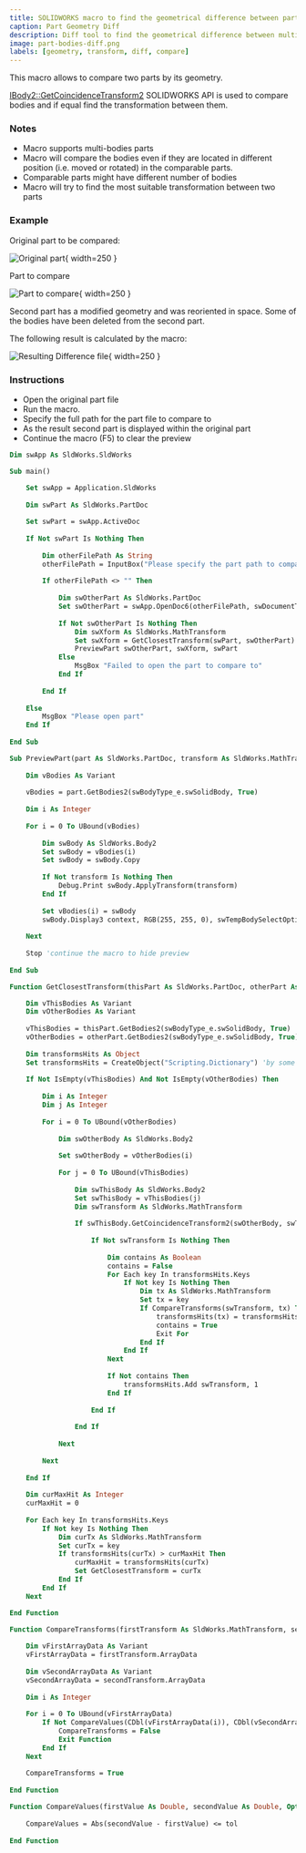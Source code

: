 ```yaml
---
title: SOLIDWORKS macro to find the geometrical difference between parts
caption: Part Geometry Diff
description: Diff tool to find the geometrical difference between multi-bodies parts using SOLIDWORKS API
image: part-bodies-diff.png
labels: [geometry, transform, diff, compare]
---
```

This macro allows to compare two parts by its geometry.

[IBody2::GetCoincidenceTransform2](https://help.solidworks.com/2018/english/api/sldworksapi/solidworks.interop.sldworks~solidworks.interop.sldworks.ibody2~getcoincidencetransform2.html) SOLIDWORKS API is used to compare bodies and if equal find the transformation between them.

### Notes

* Macro supports multi-bodies parts
* Macro will compare the bodies even if they are located in different position (i.e. moved or rotated) in the comparable parts.
* Comparable parts might have different number of bodies
* Macro will try to find the most suitable transformation between two parts

### Example

Original part to be compared:

![Original part](original-part.png){ width=250 }

Part to compare

![Part to compare](part-to-compare.png){ width=250 }

Second part has a modified geometry and was reoriented in space. Some of the bodies have been deleted from the second part.

The following result is calculated by the macro:

![Resulting Difference file](part-bodies-diff.png){ width=250 }

### Instructions

* Open the original part file
* Run the macro.
* Specify the full path for the part file to compare to
* As the result second part is displayed within the original part
* Continue the macro (F5) to clear the preview

~~~ vb
Dim swApp As SldWorks.SldWorks

Sub main()

    Set swApp = Application.SldWorks
    
    Dim swPart As SldWorks.PartDoc
    
    Set swPart = swApp.ActiveDoc
    
    If Not swPart Is Nothing Then
        
        Dim otherFilePath As String
        otherFilePath = InputBox("Please specify the part path to compare to")
        
        If otherFilePath <> "" Then
            
            Dim swOtherPart As SldWorks.PartDoc
            Set swOtherPart = swApp.OpenDoc6(otherFilePath, swDocumentTypes_e.swDocPART, swOpenDocOptions_e.swOpenDocOptions_Silent, "", 0, 0)
            
            If Not swOtherPart Is Nothing Then
                Dim swXform As SldWorks.MathTransform
                Set swXform = GetClosestTransform(swPart, swOtherPart)
                PreviewPart swOtherPart, swXform, swPart
            Else
                MsgBox "Failed to open the part to compare to"
            End If
            
        End If
        
    Else
        MsgBox "Please open part"
    End If
        
End Sub

Sub PreviewPart(part As SldWorks.PartDoc, transform As SldWorks.MathTransform, context As PartDoc)
    
    Dim vBodies As Variant
    
    vBodies = part.GetBodies2(swBodyType_e.swSolidBody, True)
    
    Dim i As Integer
    
    For i = 0 To UBound(vBodies)
        
        Dim swBody As SldWorks.Body2
        Set swBody = vBodies(i)
        Set swBody = swBody.Copy
        
        If Not transform Is Nothing Then
            Debug.Print swBody.ApplyTransform(transform)
        End If
        
        Set vBodies(i) = swBody
        swBody.Display3 context, RGB(255, 255, 0), swTempBodySelectOptions_e.swTempBodySelectOptionNone
        
    Next
    
    Stop 'continue the macro to hide preview
    
End Sub

Function GetClosestTransform(thisPart As SldWorks.PartDoc, otherPart As SldWorks.PartDoc) As SldWorks.MathTransform

    Dim vThisBodies As Variant
    Dim vOtherBodies As Variant
    
    vThisBodies = thisPart.GetBodies2(swBodyType_e.swSolidBody, True)
    vOtherBodies = otherPart.GetBodies2(swBodyType_e.swSolidBody, True)
    
    Dim transformsHits As Object
    Set transformsHits = CreateObject("Scripting.Dictionary") 'by some reasons sometimes the first null element is added on creation
        
    If Not IsEmpty(vThisBodies) And Not IsEmpty(vOtherBodies) Then
        
        Dim i As Integer
        Dim j As Integer
        
        For i = 0 To UBound(vOtherBodies)
            
            Dim swOtherBody As SldWorks.Body2
                        
            Set swOtherBody = vOtherBodies(i)
            
            For j = 0 To UBound(vThisBodies)
                
                Dim swThisBody As SldWorks.Body2
                Set swThisBody = vThisBodies(j)
                Dim swTransform As SldWorks.MathTransform
                
                If swThisBody.GetCoincidenceTransform2(swOtherBody, swTransform) Then
                    
                    If Not swTransform Is Nothing Then
                        
                        Dim contains As Boolean
                        contains = False
                        For Each key In transformsHits.Keys
                            If Not key Is Nothing Then
                                Dim tx As SldWorks.MathTransform
                                Set tx = key
                                If CompareTransforms(swTransform, tx) Then
                                    transformsHits(tx) = transformsHits(tx) + 1
                                    contains = True
                                    Exit For
                                End If
                            End If
                        Next
                        
                        If Not contains Then
                            transformsHits.Add swTransform, 1
                        End If
                        
                    End If
                    
                End If
                
            Next
            
        Next
        
    End If
    
    Dim curMaxHit As Integer
    curMaxHit = 0
    
    For Each key In transformsHits.Keys
        If Not key Is Nothing Then
            Dim curTx As SldWorks.MathTransform
            Set curTx = key
            If transformsHits(curTx) > curMaxHit Then
                curMaxHit = transformsHits(curTx)
                Set GetClosestTransform = curTx
            End If
        End If
    Next

End Function

Function CompareTransforms(firstTransform As SldWorks.MathTransform, secondTransform As SldWorks.MathTransform) As Boolean
    
    Dim vFirstArrayData As Variant
    vFirstArrayData = firstTransform.ArrayData
    
    Dim vSecondArrayData As Variant
    vSecondArrayData = secondTransform.ArrayData
    
    Dim i As Integer
    
    For i = 0 To UBound(vFirstArrayData)
        If Not CompareValues(CDbl(vFirstArrayData(i)), CDbl(vSecondArrayData(i))) Then
            CompareTransforms = False
            Exit Function
        End If
    Next
    
    CompareTransforms = True
    
End Function

Function CompareValues(firstValue As Double, secondValue As Double, Optional tol As Double = 0.00000001) As Boolean
        
    CompareValues = Abs(secondValue - firstValue) <= tol
    
End Function
~~~

